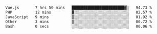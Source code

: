 <!--START_SECTION:waka-->

```txt
Vue.js       7 hrs 50 mins   ███████████████████████▓░   94.73 %
PHP          12 mins         ▓░░░░░░░░░░░░░░░░░░░░░░░░   02.57 %
JavaScript   9 mins          ▒░░░░░░░░░░░░░░░░░░░░░░░░   01.92 %
Other        3 mins          ▒░░░░░░░░░░░░░░░░░░░░░░░░   00.72 %
Bash         0 secs          ░░░░░░░░░░░░░░░░░░░░░░░░░   00.06 %
```

<!--END_SECTION:waka-->
